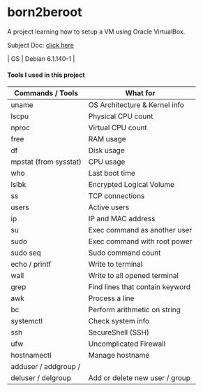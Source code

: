 # born2beroot
A project learning how to setup a VM using Oracle VirtualBox.

Subject Doc: [click here](en.subject.pdf "Born2beRoot PDF")

| OS | Debian 6.1.140-1 |

#### Tools I used in this project
| Commands / Tools      | What for                        |
| --------------------- | ------------------------------- |
| uname                 | OS Architecture & Kernel info   |
| lscpu                 | Physical CPU count              |
| nproc                 | Virtual CPU count               |
| free                  | RAM usage                       |
| df                    | Disk usage                      |
| mpstat (from sysstat) | CPU usage                       |
| who                   | Last boot time                  |
| lslbk                 | Encrypted Logical Volume        |
| ss                    | TCP connections                 |
| users                 | Active users                    |
| ip                    | IP and MAC address              |
| su                    | Exec command as another user    |
| sudo                  | Exec command with root power    |
| sudo seq              | Sudo command count              |
| echo / printf         | Write to terminal               |
| wall                  | Write to all opened terminal    |
| grep                  | Find lines that contain keyword |
| awk                   | Process a line                  |
| bc                    | Perform arithmetic on string    |
| systemctl             | Check system info               |
| ssh                   | SecureShell (SSH)               |
| ufw                   | Uncomplicated Firewall          |
| hostnamectl           | Manage hostname                 |
| adduser / addgroup / 
deluser / delgroup      | Add or delete new user / group  |
